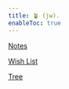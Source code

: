 ```yaml
---
title: 🪴 (jw).
enableToc: true
---
```


[Notes](/notes)

[Wish List](/notes/wishlist.md)

[Tree](/tree)


